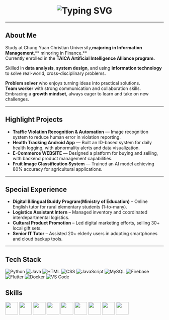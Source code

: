 <h1 align="center">
  <img src="https://readme-typing-svg.vercel.app/?font=Fira+Code&size=20&pause=1000&color=4FC3F7&width=700&lines=Hey+,+this+is+Hailey+Chou+!+Welcome+to+my+place+!" alt="Typing SVG" />
</h1>

---

## About Me  

Study at Chung Yuan Christian University,**majoring in Information Management**,** minoring in Finance.**  
Currently enrolled in the **TAICA Artificial Intelligence Alliance program.**

Skilled in **data analysis**, **system design**, and using **information technology** to solve real-world, cross-disciplinary problems.

**Problem solver** who enjoys turning ideas into practical solutions.  
**Team worker** with strong communication and collaboration skills.  
Embracing a **growth mindset**, always eager to learn and take on new challenges.

---

## Highlight Projects
-  **Traffic Violation Recognition & Automation** — Image recognition system to reduce human error in violation reporting.
-  **Health Tracking Android App** — Built an ID-based system for daily health logging, with abnormality alerts and data visualization. 
-  **E-Commerce WEBSITE** —  Designed a platform for buying and selling, with backend product management capabilities.
-  **Fruit Image Classification System** — Trained an AI model achieving 80% accuracy for agricultural applications.
---

## Special Experience
-  **Digital Bilingual Buddy Program(Ministry of Education)** – Online English tutor for rural elementary students (1-to-many). 
-  **Logistics Assistant Intern** – Managed inventory and coordinated interdepartmental logistics. 
-  **Cultural Product Promotion** – Led digital marketing efforts, selling 30+ local gift sets. 
-  **Senior IT Tutor** – Assisted 20+ elderly users in adopting smartphones and cloud backup tools.
---

## Tech Stack
![Python](https://img.shields.io/badge/Python-3776AB?style=flat-square&logo=python&logoColor=white)
![Java](https://img.shields.io/badge/Java-007396?style=flat-square&logo=java&logoColor=white)
![HTML](https://img.shields.io/badge/HTML5-E34F26?style=flat-square&logo=html5&logoColor=white)
![CSS](https://img.shields.io/badge/CSS3-1572B6?style=flat-square&logo=css3&logoColor=white)
![JavaScript](https://img.shields.io/badge/JavaScript-F7DF1E?style=flat-square&logo=javascript&logoColor=black)
![MySQL](https://img.shields.io/badge/MySQL-4479A1?style=flat-square&logo=mysql&logoColor=white)
![Firebase](https://img.shields.io/badge/Firebase-FFCA28?style=flat-square&logo=firebase&logoColor=white)
![Flutter](https://img.shields.io/badge/Flutter-02569B?style=flat-square&logo=flutter&logoColor=white)
![Docker](https://img.shields.io/badge/Docker-2496ED?style=flat-square&logo=docker&logoColor=white)
![VS Code](https://img.shields.io/badge/VS_Code-IDE-007ACC)

## Skills

<p align="left">
  <img src="https://cdn.jsdelivr.net/gh/devicons/devicon/icons/python/python-original.svg" width="40" height="40" />
  <img src="https://cdn.jsdelivr.net/gh/devicons/devicon/icons/java/java-original.svg" width="40" height="40" />
  <img src="https://cdn.jsdelivr.net/gh/devicons/devicon/icons/javascript/javascript-original.svg" width="40" height="40" />
  <img src="https://cdn.jsdelivr.net/gh/devicons/devicon/icons/flutter/flutter-original.svg" width="40" height="40" />
  <img src="https://cdn.jsdelivr.net/gh/devicons/devicon/icons/android/android-original.svg" width="40" height="40" />
  <img src="https://cdn.jsdelivr.net/gh/devicons/devicon/icons/firebase/firebase-plain.svg" width="40" height="40" />
  <img src="https://cdn.jsdelivr.net/gh/devicons/devicon/icons/mysql/mysql-original.svg" width="40" height="40" />
  <img src="https://cdn.jsdelivr.net/gh/devicons/devicon/icons/nodejs/nodejs-original.svg" width="40" height="40" />
  <img src="https://cdn.jsdelivr.net/gh/devicons/devicon/icons/docker/docker-original.svg" width="40" height="40" />
</p>
